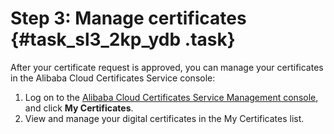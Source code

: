 # Step 3: Manage certificates {#task_sl3_2kp_ydb .task}

After your certificate request is approved, you can manage your certificates in the Alibaba Cloud Certificates Service console:

1.   Log on to the [Alibaba Cloud Certificates Service Management console](https://yundun.console.aliyun.com/?p=cas#/), and click **My Certificates**. 
2.   View and manage your digital certificates in the My Certificates list. 

